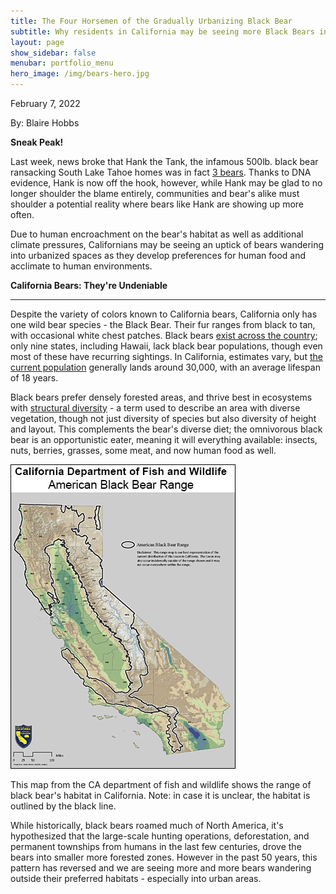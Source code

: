 ```yaml
---
title: The Four Horsemen of the Gradually Urbanizing Black Bear
subtitle: Why residents in California may be seeing more Black Bears in the future
layout: page
show_sidebar: false
menubar: portfolio_menu
hero_image: /img/bears-hero.jpg
---
```


February 7, 2022

By: Blaire Hobbs

**Sneak Peak!** 

Last week, news broke that Hank the Tank, the infamous 500lb. black bear ransacking South Lake Tahoe homes was in fact [3 bears](https://www.theguardian.com/environment/2022/feb/25/very-hungry-bear-hank-the-tank-is-in-fact-three-bears-dna-shows). Thanks to DNA evidence, Hank is now off the hook, however, while Hank may be glad to no longer shoulder the blame entirely, communities and bear's alike must shoulder a potential reality where bears like Hank are showing up more often.

Due to human encroachment on the bear's habitat as well as additional climate pressures, Californians may be seeing an uptick of bears wandering into urbanized spaces as they develop preferences for human food and acclimate to human environments.

**California Bears: They're Undeniable**

------

Despite the variety of colors known to California bears, California only has one wild bear species - the Black Bear. Their fur ranges from black to tan, with occasional white chest patches. Black bears [exist across the country](https://wildlifeinformer.com/black-bear-population-by-state/#:~:text=A%20quick%20look%20at%20Black%20Bears%201%20Habitat.,sleep%20they%20go%20into%20varies.%20More%20items...%20); only nine states, including Hawaii, lack black bear populations, though even most of these have recurring sightings. In California, estimates vary, but [the current population](https://wildlife.ca.gov/Conservation/Mammals/Black-Bear) generally lands around 30,000, with an average lifespan of 18 years.

Black bears prefer densely forested areas, and thrive best in ecosystems with [structural diversity](https://www.bing.com/search?q=structural+diversity+bio&qs=n&form=QBRE&sp=-1&pq=structural+diversity+bio&sc=1-24&sk=&cvid=57176C65051C4C82877CF88B5A1693C6) - a term used to describe an area with diverse vegetation, though not just diversity of species but also diversity of height and layout. This complements the bear's diverse diet; the omnivorous black bear is an opportunistic eater, meaning it will everything available: insects, nuts, berries, grasses, some meat, and now human food as well. 

![](img/black-bear-habitat-ca.jpg)

This map from the CA department of fish and wildlife shows the range of black bear's habitat in California. Note: in case it is unclear, the habitat is outlined by the black line.

While historically, black bears roamed much of North America, it's hypothesized that the large-scale hunting operations, deforestation, and permanent townships from humans in the last few centuries, drove the bears into smaller more forested zones. However in the past 50 years, this pattern has reversed and we are seeing more and more bears wandering outside their preferred habitats - especially into urban areas. 



